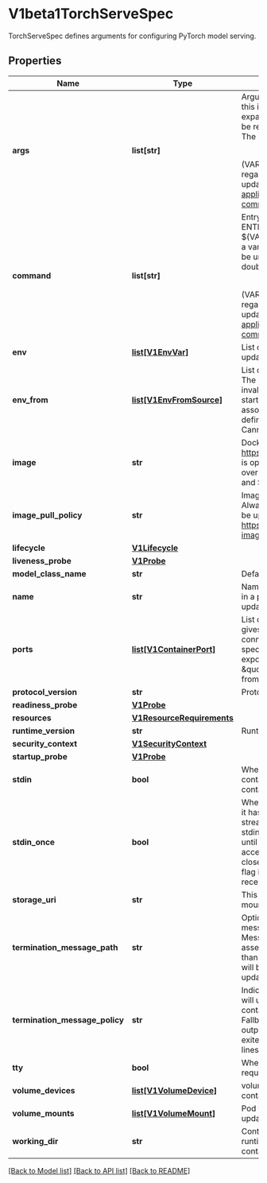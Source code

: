 # V1beta1TorchServeSpec

TorchServeSpec defines arguments for configuring PyTorch model serving.
## Properties
Name | Type | Description | Notes
------------ | ------------- | ------------- | -------------
**args** | **list[str]** | Arguments to the entrypoint. The docker image&#39;s CMD is used if this is not provided. Variable references $(VAR_NAME) are expanded using the container&#39;s environment. If a variable cannot be resolved, the reference in the input string will be unchanged. The $(VAR_NAME) syntax can be escaped with a double $$, ie: $$(VAR_NAME). Escaped references will never be expanded, regardless of whether the variable exists or not. Cannot be updated. More info: https://kubernetes.io/docs/tasks/inject-data-application/define-command-argument-container/#running-a-command-in-a-shell | [optional] 
**command** | **list[str]** | Entrypoint array. Not executed within a shell. The docker image&#39;s ENTRYPOINT is used if this is not provided. Variable references $(VAR_NAME) are expanded using the container&#39;s environment. If a variable cannot be resolved, the reference in the input string will be unchanged. The $(VAR_NAME) syntax can be escaped with a double $$, ie: $$(VAR_NAME). Escaped references will never be expanded, regardless of whether the variable exists or not. Cannot be updated. More info: https://kubernetes.io/docs/tasks/inject-data-application/define-command-argument-container/#running-a-command-in-a-shell | [optional] 
**env** | [**list[V1EnvVar]**](https://github.com/kubernetes-client/python/blob/master/kubernetes/docs/V1EnvVar.md) | List of environment variables to set in the container. Cannot be updated. | [optional] 
**env_from** | [**list[V1EnvFromSource]**](https://github.com/kubernetes-client/python/blob/master/kubernetes/docs/V1EnvFromSource.md) | List of sources to populate environment variables in the container. The keys defined within a source must be a C_IDENTIFIER. All invalid keys will be reported as an event when the container is starting. When a key exists in multiple sources, the value associated with the last source will take precedence. Values defined by an Env with a duplicate key will take precedence. Cannot be updated. | [optional] 
**image** | **str** | Docker image name. More info: https://kubernetes.io/docs/concepts/containers/images This field is optional to allow higher level config management to default or override container images in workload controllers like Deployments and StatefulSets. | [optional] 
**image_pull_policy** | **str** | Image pull policy. One of Always, Never, IfNotPresent. Defaults to Always if :latest tag is specified, or IfNotPresent otherwise. Cannot be updated. More info: https://kubernetes.io/docs/concepts/containers/images#updating-images | [optional] 
**lifecycle** | [**V1Lifecycle**](https://github.com/kubernetes-client/python/blob/master/kubernetes/docs/V1Lifecycle.md) |  | [optional] 
**liveness_probe** | [**V1Probe**](https://github.com/kubernetes-client/python/blob/master/kubernetes/docs/V1Probe.md) |  | [optional] 
**model_class_name** | **str** | Defaults PyTorch model class name to &#39;PyTorchModel&#39; | [optional] 
**name** | **str** | Name of the container specified as a DNS_LABEL. Each container in a pod must have a unique name (DNS_LABEL). Cannot be updated. | [optional] 
**ports** | [**list[V1ContainerPort]**](https://github.com/kubernetes-client/python/blob/master/kubernetes/docs/V1ContainerPort.md) | List of ports to expose from the container. Exposing a port here gives the system additional information about the network connections a container uses, but is primarily informational. Not specifying a port here DOES NOT prevent that port from being exposed. Any port which is listening on the default \&quot;0.0.0.0\&quot; address inside a container will be accessible from the network. Cannot be updated. | [optional] 
**protocol_version** | **str** | Protocol version to use by the predictor (i.e. v1 or v2) | [optional] 
**readiness_probe** | [**V1Probe**](https://github.com/kubernetes-client/python/blob/master/kubernetes/docs/V1Probe.md) |  | [optional] 
**resources** | [**V1ResourceRequirements**](https://github.com/kubernetes-client/python/blob/master/kubernetes/docs/V1ResourceRequirements.md) |  | [optional] 
**runtime_version** | **str** | Runtime version of the predictor docker image | [optional] 
**security_context** | [**V1SecurityContext**](https://github.com/kubernetes-client/python/blob/master/kubernetes/docs/V1SecurityContext.md) |  | [optional] 
**startup_probe** | [**V1Probe**](https://github.com/kubernetes-client/python/blob/master/kubernetes/docs/V1Probe.md) |  | [optional] 
**stdin** | **bool** | Whether this container should allocate a buffer for stdin in the container runtime. If this is not set, reads from stdin in the container will always result in EOF. Default is false. | [optional] 
**stdin_once** | **bool** | Whether the container runtime should close the stdin channel after it has been opened by a single attach. When stdin is true the stdin stream will remain open across multiple attach sessions. If stdinOnce is set to true, stdin is opened on container start, is empty until the first client attaches to stdin, and then remains open and accepts data until the client disconnects, at which time stdin is closed and remains closed until the container is restarted. If this flag is false, a container processes that reads from stdin will never receive an EOF. Default is false | [optional] 
**storage_uri** | **str** | This field points to the location of the trained model which is mounted onto the pod. | 
**termination_message_path** | **str** | Optional: Path at which the file to which the container&#39;s termination message will be written is mounted into the container&#39;s filesystem. Message written is intended to be brief final status, such as an assertion failure message. Will be truncated by the node if greater than 4096 bytes. The total message length across all containers will be limited to 12kb. Defaults to /dev/termination-log. Cannot be updated. | [optional] 
**termination_message_policy** | **str** | Indicate how the termination message should be populated. File will use the contents of terminationMessagePath to populate the container status message on both success and failure. FallbackToLogsOnError will use the last chunk of container log output if the termination message file is empty and the container exited with an error. The log output is limited to 2048 bytes or 80 lines, whichever is smaller. Defaults to File. Cannot be updated. | [optional] 
**tty** | **bool** | Whether this container should allocate a TTY for itself, also requires &#39;stdin&#39; to be true. Default is false. | [optional] 
**volume_devices** | [**list[V1VolumeDevice]**](https://github.com/kubernetes-client/python/blob/master/kubernetes/docs/V1VolumeDevice.md) | volumeDevices is the list of block devices to be used by the container. | [optional] 
**volume_mounts** | [**list[V1VolumeMount]**](https://github.com/kubernetes-client/python/blob/master/kubernetes/docs/V1VolumeMount.md) | Pod volumes to mount into the container&#39;s filesystem. Cannot be updated. | [optional] 
**working_dir** | **str** | Container&#39;s working directory. If not specified, the container runtime&#39;s default will be used, which might be configured in the container image. Cannot be updated. | [optional] 

[[Back to Model list]](../README.md#documentation-for-models) [[Back to API list]](../README.md#documentation-for-api-endpoints) [[Back to README]](../README.md)


